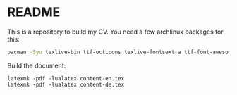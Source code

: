 # README

This is a repository to build my CV. You need a few archlinux packages for this:

```bash
pacman -Syu texlive-bin ttf-octicons texlive-fontsextra ttf-font-awesome
```

Build the document:

```
latexmk -pdf -lualatex content-en.tex
latexmk -pdf -lualatex content-de.tex
```
